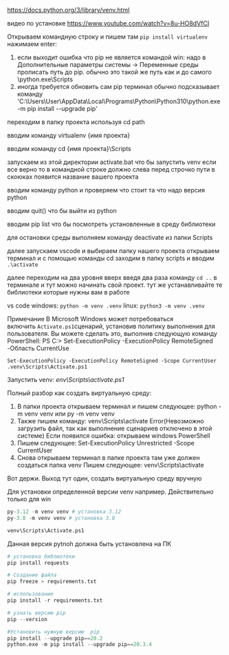 https://docs.python.org/3/library/venv.html

видео по установке
https://www.youtube.com/watch?v=8u-HO8dVfCI

Открываем командную строку и пишем там `pip install virtualenv` нажимаем enter:
1. если выходит ошибка что pip не является командой win:
		надо в Дополнительные параметры системы -> Переменные среды прописать путь до pip. обычно это такой же путь как и до самого \\python.exe\\Scripts
2. иногда требуется обновить сам pip терминал обычно подсказывает команду
'C:\\Users\\User\\AppData\\Local\\Programs\\Python\\Python310\\python.exe -m pip install --upgrade pip'
		
переходим в папку проекта используя cd path

вводим команду virtualenv {имя проекта}

вводим команду cd {имя проекта}\\Scripts

запускаем из этой директории activate.bat  что бы запустить venv
если все верно то в командной строке должно слева перед строчко пути в скоюках появится название вашего проекта

вводим команду python  и проверяем что стоит та что надо версия python

вводим quit() что бы выйти из python

вводим pip list что бы посмотреть установленные в среду библиотеки

для остановки среды выполняем команду  deactivate из папки Scripts

далее запускаем vscode и выбираем папку нашего проекта
открываем терминал и с помощью команды cd заходим в папку scripts
и вводим `.\activate`

далее переходим на два уровня вверх введя два раза команду `cd ..` в терминале
и тут можно начинать свой проект. тут же устанавливайте те библиотеки которые нужны вам в работе


vs code
	windows:  `python -m venv .venv`
	linux: `python3 -m venv .venv`

Примечание
В Microsoft Windows может потребоваться включить `Activate.ps1`сценарий, установив политику выполнения для пользователя. Вы можете сделать это, выполнив следующую команду PowerShell:
PS C:> Set-ExecutionPolicy -ExecutionPolicy RemoteSigned -Область CurrentUse
```
Set-ExecutionPolicy -ExecutionPolicy RemoteSigned -Scope CurrentUser
.venv\Scripts\Activate.ps1
```

Запустить venv:
	_env\\Scripts\\activate.ps1_



Полный разбор как создать виртуальную среду:
1) В папки проекта открываем терминал и пишем следующее: python -m venv venv или py -m venv venv
2) Также пишем команду: venv\Scripts\activate 
Error(Невозможно загрузить файл, так как выполнение сценариев отключено в этой системе)
Если появился ошибка: открываем windows PowerShell
1) Пишем следующее:  Set-ExecutionPolicy Unrestricted -Scope CurrentUser
2) Снова открываем терминал в папке проекта там уже должен создаться папка venv
Пишем следующее: venv\Scripts\activate

Вот держи. Выход тут один, создать виртуальную среду вручную

Для установки определенной версии venv например. Действительно только для win
```python
py-3.12 -m venv venv # установка 3.12
py-3.8 -m venv venv # установка 3.8

venv\Scripts\Activate.ps1
```
Данная версия pytnoh должна быть установлена на ПК


```python
# установка библиотеки
pip install requests

# Создание файла
pip freeze > requirements.txt

# использование
pip install -r requirements.txt

# узнать версию pip
pip --version

#Установить нужную версию  pip
pip install --upgrade pip==20.2
python.exe -m pip install --upgrade pip==20.3.4

```